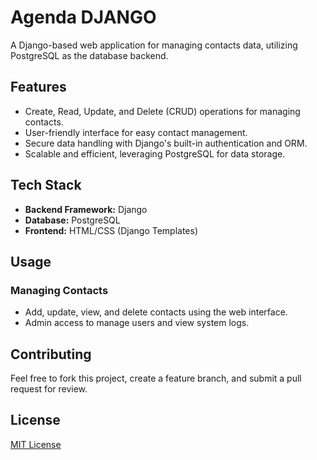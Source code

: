 # Agenda DJANGO

A Django-based web application for managing contacts data, utilizing PostgreSQL as the database backend.

## Features
- Create, Read, Update, and Delete (CRUD) operations for managing contacts.
- User-friendly interface for easy contact management.
- Secure data handling with Django's built-in authentication and ORM.
- Scalable and efficient, leveraging PostgreSQL for data storage.

## Tech Stack
- **Backend Framework:** Django
- **Database:** PostgreSQL
- **Frontend:** HTML/CSS (Django Templates)


## Usage

### Managing Contacts
- Add, update, view, and delete contacts using the web interface.
- Admin access to manage users and view system logs.

## Contributing
Feel free to fork this project, create a feature branch, and submit a pull request for review.

## License
[MIT License](LICENSE)
